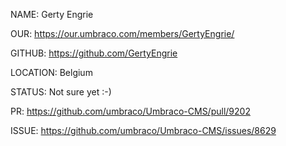 NAME: Gerty Engrie

OUR: https://our.umbraco.com/members/GertyEngrie/

GITHUB: https://github.com/GertyEngrie

LOCATION: Belgium

STATUS: Not sure yet :-) 

PR: https://github.com/umbraco/Umbraco-CMS/pull/9202

ISSUE: https://github.com/umbraco/Umbraco-CMS/issues/8629